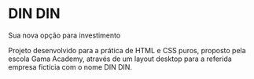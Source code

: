 # DIN DIN
Sua nova opção para investimento

Projeto desenvolvido para a prática de HTML e CSS puros, proposto pela escola Gama Academy, através de um layout desktop para a referida empresa fictícia com o nome DIN DIN.
